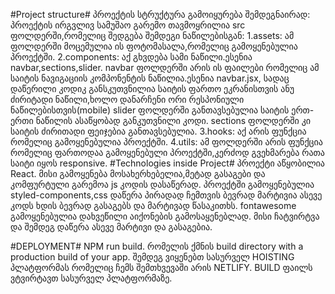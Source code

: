 #Project structure#
პროექტის სტრუქტურა გამოიყურება შემდეგნაირად:
პროექტის ირგვლივ სამუშაო გარემო თავმოყრილია src ფოლდერში,რომელიც შედგება შემდეგი ნაწილებისგან:
1.assets:
ამ ფოლდერში მოცემულია ის ფოტომასალა,რომელიც გამოყენებულია პროექტში.
2.components:
აქ გხვდება სამი ნაწილი.ესენია navbar,sections,slider.
navbar ფოლდერში არის ის ფაილები რომელიც ამ საიტის ნავიგაციის კომპონენტის ნაწილია.ესენია navbar.jsx, სადაც დაწერილი კოდიკ განსკუთვნილია საიტის ფართო ეკრანისთვის ანუ ძირიტადი ნაწილი,ხოლო დანარჩენი ორი რესპონიული ნაწილებისთვის(mobile)
slider ფოლდერში განთავსებულია საიტის ერთ-ერთი ნაწილის ასაწყობად განკუთვნილი კოდი.
sections ფოლდერში კი საიტის ძირითადი ფეიჯებია განთავსებულია.
3.hooks:
აქ არის ფუნქცია რომელიც გამოყენებულია პროექტში.
4.utils:
ამ ფოლდერში არის ფუნქცია რომელიც ფართოდაა გამოყენებული პროექტში,კერძოდ გვეხმარება რათა საიტი იყოს responsive.
#Technologies inside Project#
პროექტი აწყობილია React. მისი გამოყენება მოსახერხებელია,მეტად გასაგები და კომფურტული გარემოა js კოდის დასაწერად.
პროექტში გამოყენებულია styled-components,css დაწერა პირადად ჩემთვის ბევრად მარტივია ასევე კოდს ხდის ბევრად გასაგებს და მარტივად წასაკითხს.
fontawesome გამოყენებულია დახვეწილი აიქონების გამოსაყენებლად. მისი ჩატვირტვა და შემდეგ დაწერა ასევე მარტივი და გასაგებია.

#DEPLOYMENT#
NPM run build. რომელის ქმნის build directory with a production build of your app. შემდეგ ვიყენებთ სასურველ HOISTING პლატფორმას რომელიც ჩემს შემთხვევაში არის NETLIFY. BUILD ფაილს ვტვირტავთ სასურველ პლატფორმაზე.
